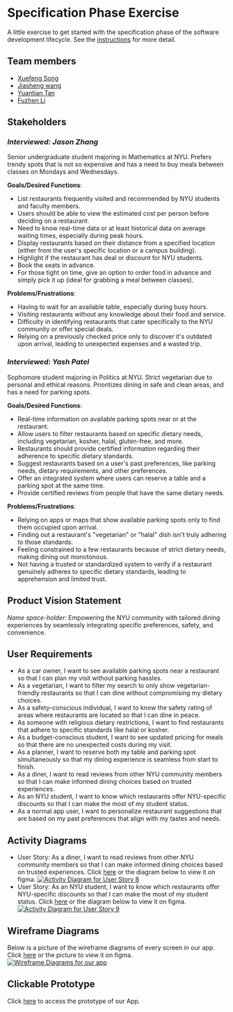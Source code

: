 # Specification Phase Exercise

A little exercise to get started with the specification phase of the software development lifecycle. See the [instructions](instructions.md) for more detail.

## Team members

- [Xuefeng Song](https://github.com/wowwowooo)
- [Jiasheng wang](https://github.com/isomorphismss)
- [Yuantian Tan](https://github.com/AsukaTan)
- [Fuzhen Li](https://github.com/fzfzlfz)

## Stakeholders

### *Interviewed: Jason Zhang*
Senior undergraduate student majoring in Mathematics at NYU. Prefers trendy spots that is not so expensive and has a need to buy meals between classes on Mondays and Wednesdays.

**Goals/Desired Functions**: 
- List restaurants frequently visited and recommended by NYU students and faculty members.
- Users should be able to view the estimated cost per person before deciding on a restaurant.
- Need to know real-time data or at least historical data on average waiting times, especially during peak hours.
- Display restaurants based on their distance from a specified location (either from the user's specific location or a campus building).
- Highlight if the restaurant has deal or discount for NYU students.
- Book the seats in advance.
- For those tight on time, give an option to order food in advance and simply pick it up (ideal for grabbing a meal between classes).

**Problems/Frustrations**: 
- Having to wait for an available table, especially during busy hours.
- Visiting restaurants without any knowledge about their food and service.
- Difficulty in identifying restaurants that cater specifically to the NYU community or offer special deals.
- Relying on a previously checked price only to discover it's outdated upon arrival, leading to unexpected expenses and a wasted trip.

### *Interviewed: Yash Patel*
Sophomore student majoring in Politics at NYU. Strict vegetarian due to personal and ethical reasons. Prioritizes dining in safe and clean areas, and has a need for parking spots.

**Goals/Desired Functions**: 
- Real-time information on available parking spots near or at the restaurant.
- Allow users to filter restaurants based on specific dietary needs, including vegetarian, kosher, halal, gluten-free, and more.
- Restaurants should provide certified information regarding their adherence to specific dietary standards.
- Suggest restaurants based on a user's past preferences, like parking needs, dietary requirements, and other preferences.
- Offer an integrated system where users can reserve a table and a parking spot at the same time.
- Provide certified reviews from people that have the same dietary needs.

**Problems/Frustrations**: 
- Relying on apps or maps that show available parking spots only to find them occupied upon arrival.
- Finding out a restaurant's "vegetarian" or "halal" dish isn't truly adhering to those standards.
- Feeling constrained to a few restaurants because of strict dietary needs, making dining out monotonous.
- Not having a trusted or standardized system to verify if a restaurant genuinely adheres to specific dietary standards, leading to apprehension and limited trust.


## Product Vision Statement

 *Name space-holder*: Empowering the NYU community with tailored dining experiences by seamlessly integrating specific preferences, safety, and convenience.

## User Requirements

- As a car owner, I want to see available parking spots near a restaurant so that I can plan my visit without parking hassles.
- As a vegetarian, I want to filter my search to only show vegetarian-friendly restaurants so that I can dine without compromising my dietary choices.
- As a safety-conscious individual, I want to know the safety rating of areas where restaurants are located so that I can dine in peace.
- As someone with religious dietary restrictions, I want to find restaurants that adhere to specific standards like halal or kosher.
- As a budget-conscious student, I want to see updated pricing for meals so that there are no unexpected costs during my visit.
- As a planner, I want to reserve both my table and parking spot simultaneously so that my dining experience is seamless from start to finish.
- As a diner, I want to read reviews from other NYU community members so that I can make informed dining choices based on trusted experiences.
- As an NYU student, I want to know which restaurants offer NYU-specific discounts so that I can make the most of my student status.
- As a normal app user, I want to personalize restaurant suggestions that are based on my past preferences that align with my tastes and needs.

## Activity Diagrams
- User Story: As a diner, I want to read reviews from other NYU community members so that I can make informed dining choices based on trusted experiences. Click <a href="https://www.figma.com/file/uFG9xNM2S3cu7MSWAnG6lJ/UML-activity-diagram-for-NYU-reviews?type=whiteboard&node-id=0%3A1&t=Yuoa7Uj9rnk3J2tt-1">here</a> or the diagram below to view it on figma.
<a href="https://www.figma.com/file/uFG9xNM2S3cu7MSWAnG6lJ/UML-activity-diagram-for-NYU-reviews?type=whiteboard&node-id=0%3A1&t=Yuoa7Uj9rnk3J2tt-1"><img src="./Source/UML1.png" alt="Activity Diagram for User Story 8"></a>
- User Story: As an NYU student, I want to know which restaurants offer NYU-specific discounts so that I can make the most of my student status. Click <a href="https://www.figma.com/file/z7R5gxOJGUWRotY6gtpOmU/UML-activity-diagram-for-NYU-discounts?type=whiteboard&node-id=603%3A139&t=C1OaRoQZQiM0J2kh-1">here</a> or the diagram below to view it on figma.
<a href="https://www.figma.com/file/z7R5gxOJGUWRotY6gtpOmU/UML-activity-diagram-for-NYU-discounts?type=whiteboard&node-id=603%3A139&t=C1OaRoQZQiM0J2kh-1"><img src="./Source/UML2.png" alt="Activity Diagram for User Story 9"></a>

## Wireframe Diagrams
Below is a picture of the wireframe diagrams of every screen in our app. Click <a href="https://www.figma.com/file/ysePRE2BdQpnOwgiMVVXz1/Wireframe-of-my-App?type=design&node-id=0%3A1&mode=design&t=oUdI9V2Z1VeBwCqB-1">here</a> or the picture to view it on figma.
<a href="https://www.figma.com/file/ysePRE2BdQpnOwgiMVVXz1/Wireframe-of-my-App?type=design&node-id=0%3A1&mode=design&t=oUdI9V2Z1VeBwCqB-1"><img src="./Source/Wireframes.png" alt="Wireframe Diagrams for our app"></a>

## Clickable Prototype
Click <a href="https://www.figma.com/proto/OBs5YXrqtPhTSkXSh43Ojn/Prototype-of-my-App?page-id=0%3A1&type=design&node-id=1-2&viewport=99%2C242%2C0.09&t=hJlGjHCLo3NdZ0mN-1&scaling=scale-down&starting-point-node-id=1%3A2&mode=design">here</a> to access the prototype of our App.
